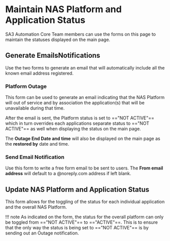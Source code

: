 # Maintain NAS Platform and Application Status
SA3 Automation Core Team members can use the forms on this page to maintain the statuses displayed on the main page.

## Generate EmailsNotifications
Use the two forms to generate an email that will automatically include all the known email address registered. 

### Platform Outage
This form can be used to generate an email indicating that the NAS Platform will out of service and by association the application(s) that will be unavailable during that time.

After the email is sent, the Platform status is set to =="NOT ACTIVE"== which in turn overrides each applications separate status to =="NOT ACTIVE"== as well when displaying the status on the main page.

The **Outage End Date and time** will also be displayed on the main page as the **restored by** date and time.

### Send Email Notification
Use this form to write a free form email to be sent to users. The **From email address** will default to a @noreply.com address if left blank.

## Update NAS Platform and Application Status
This form allows for the toggling of the status for each individual application and the overall NAS Platform.

!!! note
    As indicated on the form, the status for the overall platform can only be toggled from =="NOT ACTIVE"== to =="ACTIVE"==. This is to ensure that the only way the status is being set to =="NOT ACTIVE"== is by sending out an Outage notification.